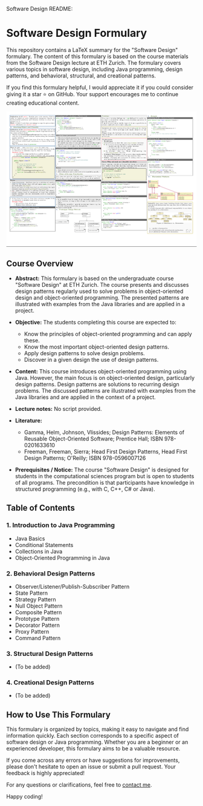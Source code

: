 Software Design README:

# Software Design Formulary

This repository contains a LaTeX summary for the "Software Design" formulary. The content of this formulary is based on the course materials from the Software Design lecture at ETH Zurich. The formulary covers various topics in software design, including Java programming, design patterns, and behavioral, structural, and creational patterns.

If you find this formulary helpful, I would appreciate it if you could consider giving it a star ⭐ on GitHub. Your support encourages me to continue creating educational content.

![Thumbnail](overview.png)

## Course Overview

- **Abstract:** This formulary is based on the undergraduate course "Software Design" at ETH Zurich. The course presents and discusses design patterns regularly used to solve problems in object-oriented design and object-oriented programming. The presented patterns are illustrated with examples from the Java libraries and are applied in a project.

- **Objective:** The students completing this course are expected to:
  - Know the principles of object-oriented programming and can apply these.
  - Know the most important object-oriented design patterns.
  - Apply design patterns to solve design problems.
  - Discover in a given design the use of design patterns.

- **Content:** This course introduces object-oriented programming using Java. However, the main focus is on object-oriented design, particularly design patterns. Design patterns are solutions to recurring design problems. The discussed patterns are illustrated with examples from the Java libraries and are applied in the context of a project.

- **Lecture notes:** No script provided.

- **Literature:**
  - Gamma, Helm, Johnson, Vlissides; Design Patterns: Elements of Reusable Object-Oriented Software; Prentice Hall; ISBN 978-0201633610
  - Freeman, Freeman, Sierra; Head First Design Patterns, Head First Design Patterns; O'Reilly; ISBN 978-0596007126

- **Prerequisites / Notice:** The course "Software Design" is designed for students in the computational sciences program but is open to students of all programs. The precondition is that participants have knowledge in structured programming (e.g., with C, C++, C# or Java).

## Table of Contents

### 1. Introduction to Java Programming
- Java Basics
- Conditional Statements
- Collections in Java
- Object-Oriented Programming in Java

### 2. Behavioral Design Patterns
- Observer/Listener/Publish-Subscriber Pattern
- State Pattern
- Strategy Pattern
- Null Object Pattern
- Composite Pattern
- Prototype Pattern
- Decorator Pattern
- Proxy Pattern
- Command Pattern

### 3. Structural Design Patterns
- (To be added)

### 4. Creational Design Patterns
- (To be added)


## How to Use This Formulary

This formulary is organized by topics, making it easy to navigate and find information quickly. Each section corresponds to a specific aspect of software design or Java programming. Whether you are a beginner or an experienced developer, this formulary aims to be a valuable resource.

If you come across any errors or have suggestions for improvements, please don't hesitate to open an issue or submit a pull request. Your feedback is highly appreciated!

For any questions or clarifications, feel free to [contact me](mailto:your_email@example.com).

Happy coding!

